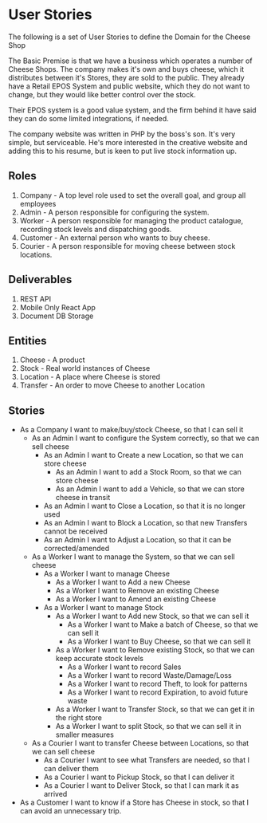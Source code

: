 # User Stories

The following is a set of User Stories to define the Domain for the Cheese Shop

The Basic Premise is that we have a business which operates a number of Cheese
Shops.  The company makes it's own and buys cheese, which it distributes between
it's Stores,  they are sold to the public.  They already have a Retail EPOS
System and public website, which they do not want to change, but they would like
better control over the stock.

Their EPOS system is a good value system, and the firm behind it have said they
can do some limited integrations, if needed.

The company website was written in PHP by the boss's son.  It's very simple, but
serviceable. He's more interested in the creative website and adding this to his
resume, but is keen to put live stock information up.

## Roles

1. Company - A top level role used to set the overall goal, and group all employees
1. Admin - A person responsible for configuring the system.
1. Worker - A person responsible for managing the product catalogue, recording
stock levels and dispatching goods.
1. Customer - An external person who wants to buy cheese.
1. Courier - A person responsible for moving cheese between stock locations.

## Deliverables

1. REST API
1. Mobile Only React App
1. Document DB Storage

## Entities

1. Cheese - A product
1. Stock - Real world instances of Cheese
1. Location - A place where Cheese is stored
1. Transfer - An order to move Cheese to another Location

## Stories

* As a Company I want to make/buy/stock Cheese, so that I can sell it
  * As an Admin I want to configure the System correctly, so that we can sell cheese
    * As an Admin I want to Create a new Location, so that we can store cheese
      * As an Admin I want to add a Stock Room, so that we can store cheese
      * As an Admin I want to add a Vehicle, so that we can store cheese in transit
    * As an Admin I want to Close a Location, so that it is no longer used
    * As an Admin I want to Block a Location, so that new Transfers cannot be received
    * As an Admin I want to Adjust a Location, so that it can be corrected/amended
  * As a Worker I want to manage the System, so that we can sell cheese
    * As a Worker I want to manage Cheese
      * As a Worker I want to Add a new Cheese
      * As a Worker I want to Remove an existing Cheese
      * As a Worker I want to Amend an existing Cheese
    * As a Worker I want to manage Stock
      * As a Worker I want to Add new Stock, so that we can sell it
        * As a Worker I want to Make a batch of Cheese, so that we can sell it
        * As a Worker I want to Buy Cheese, so that we can sell it
      * As a Worker I want to Remove existing Stock, so that we can keep accurate stock levels
        * As a Worker I want to record Sales
        * As a Worker I want to record Waste/Damage/Loss
        * As a Worker I want to record Theft, to look for patterns
        * As a Worker I want to record Expiration, to avoid future waste
      * As a Worker I want to Transfer Stock, so that we can get it in the right store
      * As a Worker I want to split Stock, so that we can sell it in smaller measures
  * As a Courier I want to transfer Cheese between Locations, so that we can sell cheese
    * As a Courier I want to see what Transfers are needed, so that I can deliver them
    * As a Courier I want to Pickup Stock, so that I can deliver it
    * As a Courier I want to Deliver Stock, so that I can mark it as arrived
* As a Customer I want to know if a Store has Cheese in stock, so that I can avoid an unnecessary trip.
